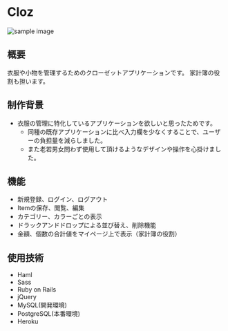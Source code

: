 # Cloz
![sample image](https://gyazo.com/495b5bde531dddef06b662646ec41ef9.mp4.gif)
## 概要
  衣服や小物を管理するためのクローゼットアプリケーションです。
  家計簿の役割も担います。
  

## 制作背景
* 衣服の管理に特化しているアプリケーションを欲しいと思ったためです。
  * 同種の既存アプリケーションに比べ入力欄を少なくすることで、ユーザーの負担量を減らしました。
  * また老若男女問わず使用して頂けるようなデザインや操作を心掛けました。


## 機能
* 新規登録、ログイン、ログアウト
* Itemの保存、閲覧、編集
* カテゴリー、カラーごとの表示
* ドラックアンドドロップによる並び替え、削除機能
* 金額、個数の合計値をマイページ上で表示（家計簿の役割）

## 使用技術
* Haml
* Sass
* Ruby on Rails
* jQuery
* MySQL(開発環境)
* PostgreSQL(本番環境)
* Heroku


